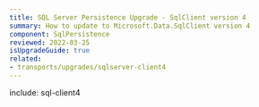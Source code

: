 ```yaml
---
title: SQL Server Persistence Upgrade - SqlClient version 4
summary: How to update to Microsoft.Data.SqlClient version 4
component: SqlPersistence
reviewed: 2022-03-25
isUpgradeGuide: true
related:
- transports/upgrades/sqlserver-client4
---
```


include: sql-client4